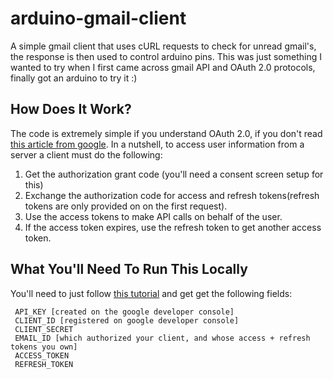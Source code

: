 # arduino-gmail-client

A simple gmail client that uses cURL requests to check for unread gmail's, the response is then used to control arduino pins. This was just something I wanted to try when I first came across gmail API and OAuth 2.0 protocols, finally got an arduino to try it :)

## How Does It Work?

The code is extremely simple if you understand OAuth 2.0, if you don't read [this article from google](https://developers.google.com/identity/protocols/oauth2). In a nutshell, to access user information from a server a client must do the following:
1. Get the authorization grant code (you'll need a consent screen setup for this)
2. Exchange the authorization code for access and refresh tokens(refresh tokens are only provided on on the first request).
3. Use the access tokens to make API calls on behalf of the user.
4. If the access token expires, use the refresh token to get another access token.

## What You'll Need To Run This Locally

You'll need to just follow [this tutorial](https://developers.google.com/identity/protocols/oauth2/web-server#top_of_page) and get get the following fields:
```
 API_KEY [created on the google developer console]
 CLIENT_ID [registered on google developer console]
 CLIENT_SECRET
 EMAIL_ID [which authorized your client, and whose access + refresh tokens you own]
 ACCESS_TOKEN
 REFRESH_TOKEN
 ```
